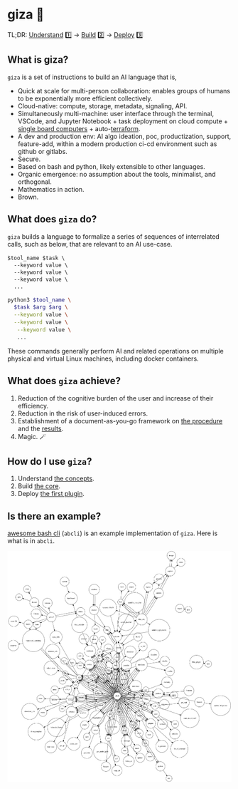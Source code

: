 # giza 🔻

TL;DR: [Understand](./chapters/concepts.md) 1️⃣ -> [Build](./chapters/core.md) 2️⃣ -> [Deploy](./chapters/plugins.md)  3️⃣

## What is giza?

`giza` is a set of instructions to build an AI language that is,

- Quick at scale for multi-person collaboration: enables groups of humans to be exponentially more efficient collectively.
- Cloud-native: compute, storage, metadata, signaling, API.
- Simultaneously multi-machine: user interface through the terminal, VSCode, and Jupyter Notebook + task deployment on cloud compute + [single board computers](https://github.com/kamangir/blue-bracket) + auto-[terraform](chapters/terraform.md). 
- A dev and production env: AI algo ideation, poc, productization, support, feature-add, within a modern production ci-cd environment such as github or gitlabs.
- Secure.
- Based on bash and python, likely extensible to other languages.  
- Organic emergence: no assumption about the tools, minimalist, and orthogonal.
- Mathematics in action.
- Brown.

## What does `giza` do?

`giza` builds a language to formalize a series of sequences of interrelated calls, such as below, that are relevant to an AI use-case.

```
$tool_name $task \
  --keyword value \
  --keyword value \
  --keyword value \
  ...
```

```bash
python3 $tool_name \
  $task $arg $arg \
  --keyword value \
  --keyword value \
   --keyword value \
   ...
```

These commands generally perform AI and related operations on multiple physical and virtual Linux machines, including docker containers.

## What does `giza` achieve?

1. Reduction of the cognitive burden of the user and increase of their efficiency.
1. Reduction in the risk of user-induced errors.
1. Establishment of a document-as-you-go framework on [the procedure](./chapters/script.md) and the [results](./chapters/objects.md).
2. Magic. 🪄

## How do I use `giza`?

1. Understand [the concepts](./chapters/concepts.md).
1. Build [the core](./chapters/core.md).
1. Deploy [the first plugin](./chapters/plugins.md).

## Is there an example?

[awesome bash cli](https://github.com/kamangir/awesome-bash-cli) (`abcli`) is an example implementation of `giza`. Here is what is in `abcli`.

![image](giza.png)
